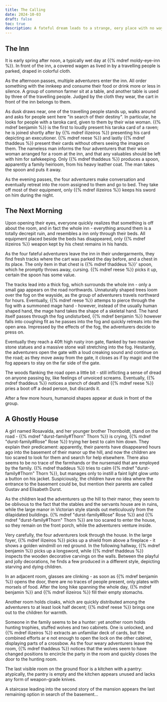 ```yaml
---
title: The Calling
date: 2024-10-03
draft: false
toc: true
description: A fateful dream leads to a strange, eery place with no way back.
---
```


## The Inn

It is early spring after noon, a typically wet day at {{% mdref moldy-eye-inn %}}. In front of the inn, a covered wagen as lived in by a travelling people is parked, draped in colorful cloth.

As the afternoon passes, multiple adventurers enter the inn. All order something with the innkeep and consume their food or drink more or less in silence. A group of common farmer sit at a table, and another table is used by three of the travelling people. Judged by the cloth they wear, the cart in front of the inn belongs to them.

As dusk draws near, one of the travelling people stands up, walks around and asks for people sent here "in search of their destiny". In particular, he looks for people with a taroka card, given to them by their wise woman. {{% mdref benjamin %}} is the first to loudly present his taroka card of a raven; he is joined shortly after by {{% mdref ilizeiros %}} presenting his card depicting an executioner. {{% mdref reese %}} and lastly {{% mdref thaddeus %}} present their cards without others seeing the images on them. The nameless man informs the four adventurers that their wise woman arranged for a room at the inn, and that any valuables should be left with him for safekeeping. Only {{% mdref thaddeus %}} produces a spoon, apparently a family heirloom, from his heavy leather coat. The man takes the spoon and puts it away.

As the evening passes, the four adventurers make conversation and eventually retreat into the room assigned to them and go to bed. They take off most of their equipment, only {{% mdref ilizeiros %}} keeps his sword on him during the night.


## The Next Morning

Upon opening their eyes, everyone quickly realizes that something is off about the room, and in fact the whole inn - everything around them is a totally decrepit ruin, and resembles a inn only through their beds. All equipment placed beside the beds has disappeared, only {{% mdref ilizeiros %}} weapon kept by his chest remains in his hands.

As the four fateful adventurers leave the inn in their undergarments, they find fresh tracks where the cart was parked the day before, and a chest in its place. The only item in that chest is {{% mdref thaddeus %}}' spoon, which he promptly throws away, cursing. {{% mdref reese %}} picks it up, certain the spoon has some value.

The tracks lead into a thick fog, which surrounds the whole inn - only a small gap appears on the road northwards. Unnaturally shaped trees loom over the fog on the wayside, as the group of adventurers travels northward for hours. Eventually, {{% mdref reese %}} attemps to pierce through the fog with a summoned mage hand - however, instead of the usually human shaped hand, the mage hand takes the shape of a skeletal hand. The hand itself passes through the fog undisturbed, {{% mdref benjamin %}} however falls into coughing fit as he passes into the fog and quickly retreats into the open area. Impressed by the effects of the fog, the adventurers decide to press on.

Eventually they reach a 40ft high rusty iron gate, flanked by two massive stone statues and a massive stone wall stretching into the fog. Hesitantly, the adventurers open the gate with a loud creaking sound and continue on the road; as they move away from the gate, it closes as if by magic and the fog appears to stay on the far side of the gate. 

The woods flanking the road open a little bit - still inflicting a sense of dread on anyone passing by, like feelings of unvoiced screams. Eventually, {{% mdref thaddeus %}} notices a stench of death and {{% mdref reese %}} pries a boot off a dead person, but discards it.

After a few more hours, humanoid shapes appear at dusk in front of the group.

## A Ghostly House

A girl named Rosavalda, and her younger brother Thornboldt, stand on the road - {{% mdref "durst-family#Thorn" Thorn %}} is crying, {{% mdref "durst-family#Rose" Rose %}} trying her best to calm him down. They explain their predicament: apparently, their parents have disappeared hours ago into the basement of their manor up the hill, and now the children are too scared to look for them and search for help elsewhere. There also seems to be no trace of the farmhands or the nursemaid that are employed by the family. {{% mdref thaddeus %}} tries to calm {{% mdref "durst-family#Thorn" Thorn %}}, but manages only to instill a faint light glow unto a button on his jacket. Suspiciously, the children have no idea where the entrance to the basement could be, but mention their parents are called Gustav and Elisabeth Durst.

As the children lead the adventurers up the hill to their manor, they seem to be oblivous to the fact that the stables and the servants house are in ruins, while the large manor in Victorian style stands out meticulously from the dilapidated buildings. {{% mdref "durst-family#Rose" Rose %}} and {{% mdref "durst-family#Thorn" Thorn %}} are too scared to enter the house, so they remain on the front porch, while the adventurers venture inside.

Very carefully, the four adventurers look through the house. In the large foyer, {{% mdref ilizeiros %}} picks up a shield from above a fireplace - it shows a golden windmill on red ground. In the following hallway, {{% mdref benjamin %}} picks up a longsword, while {{% mdref thaddeus %}} inspects the wooden decorative carvings on the walls. Between the playful and jolly decorations, he finds a few produced in a different style, depicting starving and dying children. 

In an adjacent room, glasses are clinking - as soon as {{% mdref benjamin %}} opens the door, there are no traces of people present, only plates with morsels of food. After the long hike spanning the whole day, {{% mdref benjamin %}} and {{% mdref ilizeiros %}} fill their empty stomachs. 

Another room holds cloaks, which are quickly distributed among the adventurers to at least look half decent; {{% mdref reese %}} brings one out to the children for warmth.

Someone in the family seems to be a hunter: yet another room holds hunting trophies, stuffed wolves and two cabinets. One is unlocked, and {{% mdref ilizeiros %}} extracts an unfamiliar deck of cards, but the combined efforts ar e not enough to open the lock on the other cabinet, displaying parts of a crossbow. As the four weary adventurers leave the room, {{% mdref thaddeus %}} notices that the wolves seem to have changed positions to encircle the party in the room and quickly closes the door to the hunting room.

The last visible room on the ground floor is a kitchen with a pantry: atypically, the pantry is empty and the kitchen appears unused and lacks any form of weapon-grade knives.

A staircase leading into the second story of the mansion appears the last remaining option in search of the basement...
